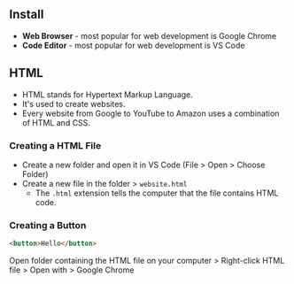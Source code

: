 ## Install
- **Web Browser** - most popular for web development is Google Chrome
- **Code Editor** - most popular for web development is VS Code
## HTML
- HTML stands for Hypertext Markup Language.
- It's used to create websites.
- Every website from Google to YouTube to Amazon uses a combination of HTML and CSS.
### Creating a HTML File
- Create a new folder and open it in VS Code (File > Open > Choose Folder)
- Create a new file in the folder > `website.html`
    - The `.html` extension tells the computer that the file contains HTML code.
### Creating a Button
```html
<button>Hello</button>
```
Open folder containing the HTML file on your computer > Right-click HTML file > Open with > Google Chrome
